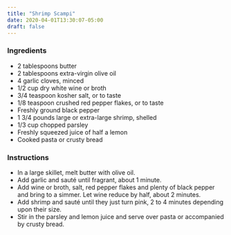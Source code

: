 ```yaml
---
title: "Shrimp Scampi"
date: 2020-04-01T13:30:07-05:00
draft: false
---
```


### Ingredients

- 2  tablespoons butter
- 2  tablespoons extra-virgin olive oil
- 4  garlic cloves, minced
- 1/2  cup dry white wine or broth
- 3/4  teaspoon kosher salt, or to taste
- 1/8  teaspoon crushed red pepper flakes, or to taste
- Freshly ground black pepper
- 1 3/4  pounds large or extra-large shrimp, shelled
- 1/3  cup chopped parsley
- Freshly squeezed juice of half a lemon
- Cooked pasta or crusty bread

### Instructions

- In a large skillet, melt butter with olive oil.
- Add garlic and sauté until fragrant, about 1 minute.
- Add wine or broth, salt, red pepper flakes and plenty of black pepper and bring to a simmer. Let wine reduce by half, about 2 minutes.
- Add shrimp and sauté until they just turn pink, 2 to 4 minutes depending upon their size.
- Stir in the parsley and lemon juice and serve over pasta or accompanied by crusty bread.


